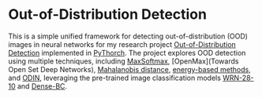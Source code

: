 # Out-of-Distribution Detection
This is a simple unified framework for detecting out-of-distribution (OOD) images in neural networks for my research project [Out-of-Distribution Detection](https://drive.google.com/file/d/1iYIQB629sgECxraShk7qWKXwe9dYhi2e/view?usp=sharing) implemented in [PyThorch](https://pytorch.org). The project explores OOD detection using multiple
techniques, including [MaxSoftmax]([https://arxiv.org/abs/1807.03888](https://arxiv.org/abs/1610.02136)), [OpenMax](Towards Open Set Deep Networks), [Mahalanobis distance](https://arxiv.org/abs/1807.03888), [energy-based methods](https://arxiv.org/abs/2010.03759), and [ODIN](https://arxiv.org/abs/1706.02690), leveraging the pre-trained image classification models [WRN-28-10](https://arxiv.org/abs/1605.07146) and [Dense-BC](https://arxiv.org/abs/1608.06993).
